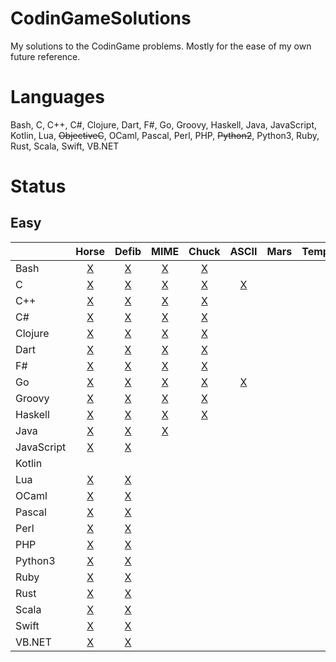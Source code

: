 # CodinGameSolutions
My solutions to the CodinGame problems. Mostly for the ease of my own future reference.

# Languages
Bash, C, C++, C#, Clojure, Dart, F#, Go, Groovy, Haskell, Java, JavaScript, Kotlin, Lua, ~~ObjectiveC~~, OCaml, Pascal, Perl, PHP, ~~Python2~~, Python3, Ruby, Rust, Scala, Swift, VB.NET

# Status
## Easy

|            | Horse   | Defib   | MIME    | Chuck  | ASCII  | Mars | Temp | Thor | Descent | Onboard |
| ---------- |:-------:|:-------:|:-------:|:------:|:------:|:----:|:----:|:----:|:-------:|:-------:|
| Bash       | [X][1]  | [X][2]  | [X][3]  | [X][4] |        |      |      |      |         |         |
| C          | [X][11] | [X][12] | [X][13] | [X][14]| [X][15]|      |      |      |         |         |
| C++        | [X][21] | [X][22] | [X][23] | [X][24]|        |      |      |      |         |         |
| C#         | [X][31] | [X][32] | [X][33] | [X][34]|        |      |      |      |         |         |
| Clojure    | [X][41] | [X][42] | [X][43] | [X][44]|        |      |      |      |         |         |
| Dart       | [X][51] | [X][52] | [X][53] | [X][54]|        |      |      |      |         |         |
| F#         | [X][61] | [X][62] | [X][63] | [X][64]|        |      |      |      |         |         |
| Go         | [X][71] | [X][72] | [X][73] | [X][74]| [X][75]|      |      |      |         |         |
| Groovy     | [X][81] | [X][82] | [X][83] | [X][84]|        |      |      |      |         |         |
| Haskell    | [X][91] | [X][92] | [X][93] | [X][94]|        |      |      |      |         |         |
| Java       | [X][101]| [X][102]| [X][103]|        |        |      |      |      |         |         |
| JavaScript | [X][111]| [X][112]|         |        |        |      |      |      |         |         |
| Kotlin     |         |         |         |        |        |      |      |      |         |         |
| Lua        | [X][131]| [X][132]|         |        |        |      |      |      |         |         |
| OCaml      | [X][141]| [X][142]|         |        |        |      |      |      |         |         |
| Pascal     | [X][151]| [X][152]|         |        |        |      |      |      |         |         |
| Perl       | [X][161]| [X][162]|         |        |        |      |      |      |         |         |
| PHP        | [X][171]| [X][172]|         |        |        |      |      |      |         |         |
| Python3    | [X][181]| [X][182]|         |        |        |      |      |      |         |         |
| Ruby       | [X][191]| [X][192]|         |        |        |      |      |      |         |         |
| Rust       | [X][201]| [X][202]|         |        |        |      |      |      |         |         |
| Scala      | [X][211]| [X][212]|         |        |        |      |      |      |         |         |
| Swift      | [X][221]| [X][222]|         |        |        |      |      |      |         |         |
| VB.NET     | [X][231]| [X][232]|         |        |        |      |      |      |         |         |

[1]: Easy/Horse-racing%20Duals/main.bash
[2]: Easy/Defibrillators/main.bash
[3]: Easy/MIME%20Type/main.bash
[4]: Easy/Chuck%20Norris/main.bash

[11]: Easy/Horse-racing%20Duals/main.c
[12]: Easy/Defibrillators/main.c
[13]: Easy/MIME%20Type/main.c
[14]: Easy/Chuck%20Norris/main.c
[15]: Easy/ASCII%20Art/main.c

[21]: Easy/Horse-racing%20Duals/main.cpp
[22]: Easy/Defibrillators/main.cpp
[23]: Easy/MIME%20Type/main.cpp
[24]: Easy/Chuck%20Norris/main.cpp

[31]: Easy/Horse-racing%20Duals/main.cs
[32]: Easy/Defibrillators/main.cs
[33]: Easy/MIME%20Type/main.cs
[34]: Easy/Chuck%20Norris/main.cs

[41]: Easy/Horse-racing%20Duals/main.clj
[42]: Easy/Defibrillators/main.clj
[43]: Easy/MIME%20Type/main.clj
[44]: Easy/Chuck%20Norris/main.clj

[51]: Easy/Horse-racing%20Duals/main.dart
[52]: Easy/Defibrillators/main.dart
[53]: Easy/MIME%20Type/main.dart
[54]: Easy/Chuck%20Norris/main.dart

[61]: Easy/Horse-racing%20Duals/main.fs
[62]: Easy/Defibrillators/main.fs
[63]: Easy/MIME%20Type/main.fs
[64]: Easy/Chuck%20Norris/main.fs

[71]: Easy/Horse-racing%20Duals/main.go
[72]: Easy/Defibrillators/main.go
[73]: Easy/MIME%20Type/main.go
[74]: Easy/Chuck%20Norris/main.go
[75]: Easy/ASCII%20Art/main.go

[81]: Easy/Horse-racing%20Duals/main.groovy
[82]: Easy/Defibrillators/main.groovy
[83]: Easy/MIME%20Type/main.groovy
[84]: Easy/Chuck%20Norris/main.groovy

[91]: Easy/Horse-racing%20Duals/main.hs
[92]: Easy/Defibrillators/main.hs
[93]: Easy/MIME%20Type/main.hs
[94]: Easy/Chuck%20Norris/main.hs

[101]: Easy/Horse-racing%20Duals/main.java
[102]: Easy/Defibrillators/main.java
[103]: Easy/MIME%20Type/main.java

[111]: Easy/Horse-racing%20Duals/main.js
[112]: Easy/Defibrillators/main.js

[131]: Easy/Horse-racing%20Duals/main.lua
[132]: Easy/Defibrillators/main.lua

[141]: Easy/Horse-racing%20Duals/main.ml
[142]: Easy/Defibrillators/main.ml

[151]: Easy/Horse-racing%20Duals/main.pas
[152]: Easy/Defibrillators/main.pas

[161]: Easy/Horse-racing%20Duals/main.pl
[162]: Easy/Defibrillators/main.pl

[171]: Easy/Horse-racing%20Duals/main.php
[172]: Easy/Defibrillators/main.php

[181]: Easy/Horse-racing%20Duals/main.py
[182]: Easy/Defibrillators/main.py

[191]: Easy/Horse-racing%20Duals/main.rb
[192]: Easy/Defibrillators/main.rb

[201]: Easy/Horse-racing%20Duals/main.rs
[202]: Easy/Defibrillators/main.rs

[211]: Easy/Horse-racing%20Duals/main.sc
[212]: Easy/Defibrillators/main.sc

[221]: Easy/Horse-racing%20Duals/main.swift
[222]: Easy/Defibrillators/main.swift

[231]: Easy/Horse-racing%20Duals/main.vb
[232]: Easy/Defibrillators/main.vb

